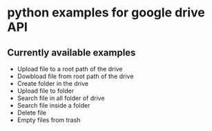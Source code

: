 
# python examples for google drive API

## Currently available examples
- Upload file to a root path of the drive
- Dowbload file from root path of the drive
- Create folder in the drive
- Upload file to folder
- Search file in all folder of drive
- Search file inside a folder
- Delete file
- Empty files from trash
